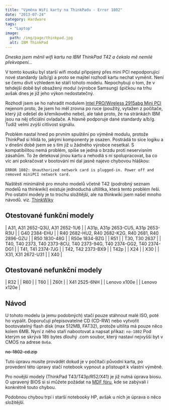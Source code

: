 ```yaml
---
title: "Výměna WiFi karty na ThinkPadu - Error 1802"
date: "2013-07-24"
category: Hardware
tags: 
  - "Laptop"
image:
  path: /img/page/thinkpad.jpg
  alt: IBM ThinkPad  
---
```


_Dneska jsem měnil wifi kartu na IBM ThinkPad T42 a čekalo mě nemilé překvapení..._

V tomto kousku byl starší wifi modul připojený přes mini PCI nepodporující nové standardy (a/b/g) a proto se majitel rozhodl kartu nechat vyměnit. 
Není se čemu divit vzhledem ke stáří tohoto modelu. Nepochybuji o tom, že v tehdejší době byl obsažený modul (výrobce Samsung) špičkou na trhu avšak dnes je již jeho výkon nedostatečný.

Rozhodl jsem se ho nahradit modulem [Intel PRO/Wireless 2915abg Mini PCI](https://support.lenovo.com/us/en/downloads/ds003878) nejenom proto, že jsem ho měl zrovna po ruce (použitý, vytažen z počítače, který již odešel do křemíkového nebe), ale také proto, že na stránkách IBM jsou na něj oficiální ovladače. A hlavně podporuje dané standardy a/b/g. Tudíž velmi zvýší citlivost signálu.

Problém nastal hned po prvním spuštění po výměně modulu, protože ThinkPad si hlídá to, jakými komponenty je osazen. Postrádá to sice logiku a v dnešní době jsem se s tím již u žádného výrobce nesetkal. S kompatibilitou nemá problém, spíše se jedná o brzdu proti neservisním zásahům. To že detekoval jinou kartu a nehodlá s ní spolupracovat, ba co víc ani pokračovat v bootování mi dal jasně najevo chybovou hláškou:

`ERROR 1802: Unauthorized network card is plugged-in. Power off and removed miniPCI network card.`

Naštěstí minimálně pro mnoho modelů včetně T42 (podrobný seznam modelů na thinkwiki) existuje jednoduchá ultilitka, která tento problém řeší. Pro ostatní modely je to trochu složitější, ale na thinkwiki jsem našel mnoho návodů.
viz. [ThinkWiky](https://www.thinkwiki.org/wiki/Problem_with_unauthorized_MiniPCI_network_card)

## Otestované funkční modely

| A31, A31 2652-Q3U, A31 2652-1U6 |
| A31p, A31p 2653-CU5, A31p 2653-R3U |
| G40 2384-EHU |
| R40 2682-HU2, R40 2682-K2G, R40 2681, R40 2896-GZU |
| R50 1830-48G |
| R50e 1834-BZG |
| R51 |
| T30, T30 2637 |
| T40, T40 2373, T40 2373-8CU, T40 2373-94G, T40 2374-GG2, T40 2374-DG1 |
| T41, T41 2374-7JG |
| T42, T42 2373-BX9 |
| T42p |
| X24 |
| X30 |
| X31, X31 2672-U31 |
| X40 |

## Otestované nefunkční modely

| R32 |
| R60 |
| T60 |
| Z60t |
| X41 2525-6NH |
| Lenovo x100e |
| Lenovo x120e |

## Návod

U tohoto modelu (a jemu podobných) stačí pouze stáhnout malé ISO, poté ho vypálit. Doporučuji přepisovatelné CD (CD-RW) nebo vytvořit bootovatelný flash disk (max 512MB, FAT32), protože ultilita má pouze něco kolem 6MB. Nyní z něho staří nabootovat a napsat příkaz:
`no-1802`
Pod kterým se skrývá 18ti bytes dlouhý .com soubor, který nastaví nejvyšší byt v CMOS na adrese `0x6a`.

~~no-1802-cd.zip~~

Tuto úpravu musíte provádět dokud je v počítači původní karta, po provedení této úpravy stačí notebook vypnout a přistoupit k vlastní výměně.

Pro novější modely (ThinkPad T43/T43p/R52/X41) je již nutná úprava biosu. O upravený BIOS si si můžete požádat na [MDF fóru](https://forums.mydigitallife.net/forums/bios-mods.25/), kde se zabývali i konkrétně touto chybou.

Podobnou chybou trpí i starší notebooky HP, avšak u nich je úprava o něco složitější.